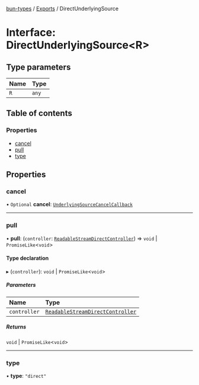 [bun-types](https://oven-sh.github.io/bun-types/README.md) / [Exports](https://oven-sh.github.io/bun-types/modules.md) / DirectUnderlyingSource

# Interface: DirectUnderlyingSource<R\>

## Type parameters

| Name | Type |
| :------ | :------ |
| `R` | `any` |

## Table of contents

### Properties

- [cancel](https://oven-sh.github.io/bun-types/interfaces/DirectUnderlyingSource.md#cancel)
- [pull](https://oven-sh.github.io/bun-types/interfaces/DirectUnderlyingSource.md#pull)
- [type](https://oven-sh.github.io/bun-types/interfaces/DirectUnderlyingSource.md#type)

## Properties

### cancel

• `Optional` **cancel**: [`UnderlyingSourceCancelCallback`](https://oven-sh.github.io/bun-types/interfaces/UnderlyingSourceCancelCallback.md)

___

### pull

• **pull**: (`controller`: [`ReadableStreamDirectController`](https://oven-sh.github.io/bun-types/interfaces/ReadableStreamDirectController.md)) => `void` \| `PromiseLike`<`void`\>

#### Type declaration

▸ (`controller`): `void` \| `PromiseLike`<`void`\>

##### Parameters

| Name | Type |
| :------ | :------ |
| `controller` | [`ReadableStreamDirectController`](https://oven-sh.github.io/bun-types/interfaces/ReadableStreamDirectController.md) |

##### Returns

`void` \| `PromiseLike`<`void`\>

___

### type

• **type**: ``"direct"``
